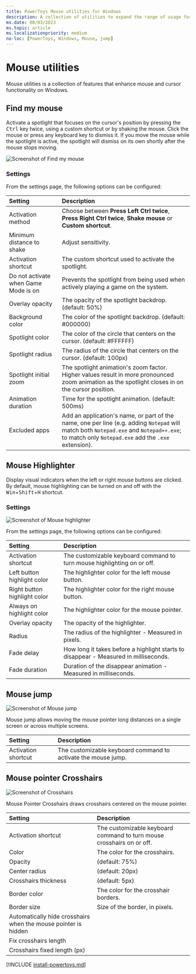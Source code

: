 ```yaml
---
title: PowerToys Mouse utilities for Windows
description: A collection of utilities to expand the range of usage for the mouse and cursor.
ms.date: 08/03/2023
ms.topic: article
ms.localizationpriority: medium
no-loc: [PowerToys, Windows, Mouse, jump]
---
```


# Mouse utilities

Mouse utilities is a collection of features that enhance mouse and cursor functionality on Windows.

## Find my mouse

Activate a spotlight that focuses on the cursor's position by pressing the <kbd>Ctrl</kbd> key twice, using a custom shortcut or by shaking the mouse. Click the mouse or press any keyboard key to dismiss it.
If you move the mouse while the spotlight is active, the spotlight will dismiss on its own shortly after the mouse stops moving.

![Screenshot of Find my mouse](../images/pt-mouse-utilities-find-my-mouse.gif)

### Settings

From the settings page, the following options can be configured:

| Setting | Description |
| :--- | :--- |
| Activation method | Choose between **Press Left Ctrl twice**, **Press Right Ctrl twice**, **Shake mouse** or **Custom shortcut**. |
| Minimum distance to shake | Adjust sensitivity. |
| Activation shortcut | The custom shortcut used to activate the spotlight. |
| Do not activate when Game Mode is on | Prevents the spotlight from being used when actively playing a game on the system. |
| Overlay opacity | The opacity of the spotlight backdrop. (default: 50%) |
| Background color | The color of the spotlight backdrop. (default: #000000) |
| Spotlight color | The color of the circle that centers on the cursor. (default: #FFFFFF) |
| Spotlight radius | The radius of the circle that centers on the cursor. (default: 100px) |
| Spotlight initial zoom | The spotlight animation's zoom factor. Higher values result in more pronounced zoom animation as the spotlight closes in on the cursor position. |
| Animation duration | Time for the spotlight animation. (default: 500ms) |
| Excluded apps | Add an application's name, or part of the name, one per line (e.g. adding `Notepad` will match both `Notepad.exe` and `Notepad++.exe`; to match only `Notepad.exe` add the `.exe` extension). |

## Mouse Highlighter

Display visual indicators when the left or right mouse buttons are clicked. By default, mouse highlighting can be turned on and off with the <kbd>Win</kbd>+<kbd>Shift</kbd>+<kbd>H</kbd> shortcut.

### Settings

![Screenshot of Mouse highlighter](../images/pt-mouse-highlighter.gif)

From the settings page, the following options can be configured:

| Setting | Description |
| :--- | :--- |
| Activation shortcut | The customizable keyboard command to turn mouse highlighting on or off. |
| Left button highlight color | The highlighter color for the left mouse button. |
| Right button highlight color | The highlighter color for the right mouse button. |
| Always on highlight color | The highlighter color for the mouse pointer. |
| Overlay opacity | The opacity of the highlighter. |
| Radius | The radius of the highlighter - Measured in pixels. |
| Fade delay | How long it takes before a highlight starts to disappear - Measured in milliseconds. |
| Fade duration | Duration of the disappear animation - Measured in milliseconds. |

## Mouse jump

![Screenshot of Mouse jump](../images/pt-mouse-jump.gif)

Mouse jump allows moving the mouse pointer long distances on a single screen or across multiple screens.

| Setting | Description |
| :--- | :--- |
| Activation shortcut | The customizable keyboard command to activate the mouse jump. |

## Mouse pointer Crosshairs

![Screenshot of Crosshairs](../images/pt-mouseutilities-crosshairs.png)

Mouse Pointer Crosshairs draws crosshairs centered on the mouse pointer.

| Setting | Description |
| :--- | :--- |
| Activation shortcut | The customizable keyboard command to turn mouse crosshairs on or off. |
| Color | The color for the crosshairs. |
| Opacity | (default: 75%) |
| Center radius | (default: 20px) |
| Crosshairs thickness | (default: 5px) |
| Border color | The color for the crosshair borders. |
| Border size | Size of the border, in pixels. |
| Automatically hide crosshairs when the mouse pointer is hidden | |
| Fix crosshairs length | |
| Crosshairs fixed length (px) | |

[!INCLUDE [install-powertoys.md](../includes/install-powertoys.md)]
